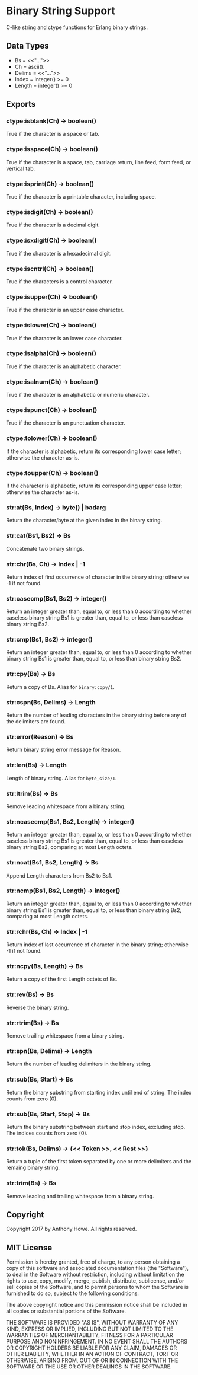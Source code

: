 Binary String Support
=====================

C-like string and ctype functions for Erlang binary strings.


Data Types
----------

* Bs = <<"...">>
* Ch = ascii().
* Delims = <<"...">>
* Index = integer() >= 0
* Length = integer() >= 0

Exports
-------

### ctype:isblank(Ch) -> boolean()
True if the character is a space or tab.

### ctype:isspace(Ch) -> boolean()
True if the character is a space, tab, carriage return, line feed, form feed, or vertical tab.

### ctype:isprint(Ch) -> boolean()
True if the character is a printable character, including space.

### ctype:isdigit(Ch) -> boolean()
True if the character is a decimal digit.

### ctype:isxdigit(Ch) -> boolean()
True if the character is a hexadecimal digit.

### ctype:iscntrl(Ch) -> boolean()
True if the characters is a control character.

### ctype:isupper(Ch) -> boolean()
True if the character is an upper case character.

### ctype:islower(Ch) -> boolean()
True if the character is an lower case character.

### ctype:isalpha(Ch) -> boolean()
True if the character is an alphabetic character.

### ctype:isalnum(Ch) -> boolean()
True if the character is an alphabetic or numeric character.

### ctype:ispunct(Ch) -> boolean()
True if the character is an punctuation character.

### ctype:tolower(Ch) -> boolean()
If the character is alphabetic, return its corresponding lower case letter; otherwise the character as-is.

### ctype:toupper(Ch) -> boolean()
If the character is alphabetic, return its corresponding upper case letter; otherwise the character as-is.

### str:at(Bs, Index) -> byte() | badarg
Return the character/byte at the given index in the binary string.

### str:cat(Bs1, Bs2) -> Bs
Concatenate two binary strings.

### str:chr(Bs, Ch) ->  Index | -1
Return index of first occurrence of character in the binary string; otherwise -1 if not found.

### str:casecmp(Bs1, Bs2) -> integer()
Return an integer greater than, equal to, or less than 0 according to whether caseless binary string Bs1 is greater than, equal to, or less than caseless binary string Bs2.

### str:cmp(Bs1, Bs2) -> integer() 
Return an integer greater than, equal to, or less than 0 according to whether binary string Bs1 is greater than, equal to, or less than binary string Bs2.

### str:cpy(Bs) -> Bs
Return a copy of Bs.  Alias for `binary:copy/1`.

### str:cspn(Bs, Delims) -> Length
Return the number of leading characters in the binary string before any of the delimiters are found.

### str:error(Reason) -> Bs
Return binary string error message for Reason.

### str:len(Bs) -> Length
Length of binary string.  Alias for `byte_size/1`.

### str:ltrim(Bs) -> Bs
Remove leading whitespace from a binary string.

### str:ncasecmp(Bs1, Bs2, Length) -> integer() 
Return an integer greater than, equal to, or less than 0 according to whether caseless binary string Bs1 is greater than, equal to, or less than caseless binary string Bs2, comparing at most Length octets.

### str:ncat(Bs1, Bs2, Length) -> Bs
Append Length characters from Bs2 to Bs1.

### str:ncmp(Bs1, Bs2, Length) -> integer()
Return an integer greater than, equal to, or less than 0 according to whether binary string Bs1 is greater than, equal to, or less than binary string Bs2, comparing at most Length octets.

### str:rchr(Bs, Ch) ->  Index | -1
Return index of last occurrence of character in the binary string; otherwise -1 if not found.

### str:ncpy(Bs, Length) -> Bs
Return a copy of the first Length octets of Bs. 

### str:rev(Bs) -> Bs
Reverse the binary string.

### str:rtrim(Bs) ->  Bs
Remove trailing whitespace from a binary string.

### str:spn(Bs, Delims) -> Length
Return the number of leading delimiters in the binary string.

### str:sub(Bs, Start) -> Bs  
Return the binary substring from starting index until  end of string.  The index counts from zero (0).

### str:sub(Bs, Start, Stop) -> Bs
Return the binary substring between start and stop index, excluding stop.  The indices counts from zero (0).

### str:tok(Bs, Delims) -> {<< Token >>, << Rest >>}
Return a tuple of the first token separated by one or more delimiters and the remaing binary string.

### str:trim(Bs) -> Bs
Remove leading and trailing whitespace from a binary string.


Copyright
---------

Copyright 2017 by Anthony Howe.  All rights reserved.


MIT License
-----------

Permission is hereby granted, free of charge, to any person obtaining a copy of this software and associated documentation files (the "Software"), to deal in the Software without restriction, including without limitation the rights to use, copy, modify, merge, publish, distribute, sublicense, and/or sell copies of the Software, and to permit persons to whom the Software is furnished to do so, subject to the following conditions:

The above copyright notice and this permission notice shall be included in all copies or substantial portions of the Software.

THE SOFTWARE IS PROVIDED "AS IS", WITHOUT WARRANTY OF ANY KIND, EXPRESS OR IMPLIED, INCLUDING BUT NOT LIMITED TO THE WARRANTIES OF MERCHANTABILITY, FITNESS FOR A PARTICULAR PURPOSE AND NONINFRINGEMENT. IN NO EVENT SHALL THE AUTHORS OR COPYRIGHT HOLDERS BE LIABLE FOR ANY CLAIM, DAMAGES OR OTHER LIABILITY, WHETHER IN AN ACTION OF CONTRACT, TORT OR OTHERWISE, ARISING FROM, OUT OF OR IN CONNECTION WITH THE SOFTWARE OR THE USE OR OTHER DEALINGS IN THE SOFTWARE.
